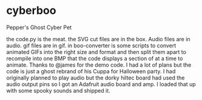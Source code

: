 # cyberboo

Pepper's Ghost Cyber Pet

the code.py is the meat.  the SVG cut files are in the box.  Audio files are in audio.  gif files are in gif.  in boo-converter is some scripts to convert animated GIFs into the right size and format and then split them apart to recompile into one BMP that the code displays a section of at a time to animate.  Thanks to @james for the demo code.  I had a lot of plans but the code is just a ghost rebrand of his Cuppa for Halloween party.  I had originally planned to play audio but the dorky hiltec board had used the audio output pins so I got an Adafruit audio board and amp.  I loaded that up with some spooky sounds and shipped it.

